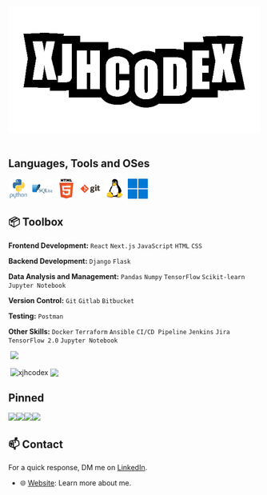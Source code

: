 <br>
<br>
<div align="center"> 
<img width=550 src="assets/black-white-logo.gif" alt="XJHCODEX lettering">
<br>   
<br>  
</div> 

## Languages, Tools and OSes 
<div>
 <!--Python-->
 <img src="https://github.com/devicons/devicon/blob/master/icons/python/python-original-wordmark.svg" title="Python" alt="Python" width="40" height="40"/>&nbsp;
 <!--Java-->
 <!--<img src="https://github.com/devicons/devicon/blob/master/icons/java/java-original-wordmark.svg" title="Java" alt="Java" width="40" height="40"/>&nbsp;-->
 <!--SQL-->
 <img src="https://github.com/devicons/devicon/blob/master/icons/sqlite/sqlite-original-wordmark.svg" title="SQLite" alt="SQLite" width="40" height="40"/>&nbsp;
 <!--HTML-->
 <img src="https://github.com/devicons/devicon/blob/master/icons/html5/html5-original-wordmark.svg" title="HTML" alt="HTML" width="40" height="40"/>&nbsp;
 <!--git-->
 <img src="https://github.com/devicons/devicon/blob/master/icons/git/git-original-wordmark.svg" title="Git" alt="Git" width="40" height="40"/>&nbsp;
 <!--Linux-->
 <img src="https://github.com/devicons/devicon/blob/master/icons/linux/linux-original.svg" title="Linux" alt="Linux" width="40" height="40"/>&nbsp;
 <!--Windows-->
 <img src="https://github.com/devicons/devicon/blob/master/icons/windows11/windows11-original.svg" title="Windows"  alt="Windows" width="40" height="40"/>&nbsp;
</div>

## 📦 Toolbox
**Frontend Development:** `React` `Next.js` `JavaScript` `HTML` `CSS`

**Backend Development:** `Django` `Flask`

**Data Analysis and Management:** `Pandas` `Numpy` `TensorFlow` `Scikit-learn` `Jupyter Notebook`

**Version Control:** `Git` `Gitlab` `Bitbucket`

**Testing:** `Postman`

**Other Skills:** `Docker` `Terraform` `Ansible` `CI/CD Pipeline` `Jenkins` `Jira` `TensorFlow 2.0` `Jupyter Notebook`

&nbsp;![](https://komarev.com/ghpvc/?username=xjhcodex&color=brightgreen)
<p>&nbsp;<img align="center" src="https://github-readme-stats.vercel.app/api?username=xjhcodex&show_icons=true&locale=en" alt="xjhcodex" />
<img align="center" src="https://github-readme-stats.vercel.app/api/top-langs/?username=xjhcodex&layout=compact&hide_border=true&&langs_count=10&show_icons=true&theme=transparent" />
</p>

## Pinned

<div style="box-sizing:border-box; display: flex;">
   <a href="https://github.com/XJHCODEX/ZenVault">
       <picture>
           <source
               srcset="https://github-readme-stats.vercel.app/api/pin/?username=XJHCODEX&repo=ZenVault&theme=github_dark&description_lines_count=1"
               media="(prefers-color-scheme: dark)"
           />
           <source
               srcset="https://github-readme-stats.vercel.app/api/pin/?username=XJHCODEX&repo=ZenVault&theme=default&description_lines_count=1"
               media="(prefers-color-scheme: light), (prefers-color-scheme: no-preference)"
           />
           <img style="height:150px;" src="https://github-readme-stats.vercel.app/api/pin/?username=XJHCODEX&repo=ZenVault&theme=default&description_lines_count=1">
       </picture>
   </a>
    <a href="https://github.com/XJHCODEX/text-to-image-generator">
        <picture>
            <source
                srcset="https://github-readme-stats.vercel.app/api/pin/?username=XJHCODEX&repo=text-to-image-generator&theme=github_dark&description_lines_count=1"
                media="(prefers-color-scheme: dark)"
            />
            <source
                srcset="https://github-readme-stats.vercel.app/api/pin/?username=XJHCODEX&repo=text-to-image-generator&theme=default&description_lines_count=1"
                media="(prefers-color-scheme: light), (prefers-color-scheme: no-preference)"
            />
            <img style="height:150px;" src="https://github-readme-stats.vercel.app/api/pin/?username=XJHCODEX&repo=text-to-image-generator&theme=default&description_lines_count=1">
        </picture>
    </a>
   <a href="https://github.com/XJHCODEX/SakeBot">
        <picture>
            <source
                srcset="https://github-readme-stats.vercel.app/api/pin/?username=XJHCODEX&repo=SakeBot&theme=github_dark&description_lines_count=1"
                media="(prefers-color-scheme: dark)"
            />
            <source
                srcset="https://github-readme-stats.vercel.app/api/pin/?username=XJHCODEX&repo=SakeBot&theme=default&description_lines_count=1"
                media="(prefers-color-scheme: light), (prefers-color-scheme: no-preference)"
            />
            <img style="height:150px;" src="https://github-readme-stats.vercel.app/api/pin/?username=XJHCODEX&repo=SakeBot&theme=default&description_lines_count=1">
        </picture>
    </a>
    <a href="https://github.com/XJHCODEX/ChatBox">
        <picture>
            <source
                srcset="https://github-readme-stats.vercel.app/api/pin/?username=XJHCODEX&repo=ChatBox&theme=github_dark&description_lines_count=1"
                media="(prefers-color-scheme: dark)"
            />
            <source
                srcset="https://github-readme-stats.vercel.app/api/pin/?username=XJHCODEX&repo=ChatBox&theme=default&description_lines_count=1"
                media="(prefers-color-scheme: light), (prefers-color-scheme: no-preference)"
            />
            <img style="height:150px;" src="https://github-readme-stats.vercel.app/api/pin/?username=XJHCODEX&repo=ChatBox&theme=default&description_lines_count=1">
        </picture>
    </a>
</div>

## 📫 Contact
For a quick response, DM me on [LinkedIn](https://www.linkedin.com/in/jeremy-hernandez-1637ab229/).
- 🌐 [Website](https://xjhcodex.github.io): Learn more about me.
